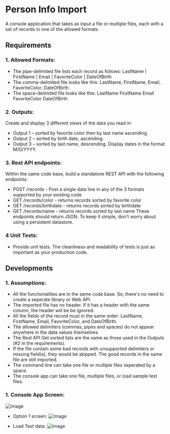 # Person Info Import
A console application that takes as input a file or multiple files, each with a set of records in one of the allowed formats.

## Requirements

### 1. Allowed Formats:
* The pipe-delimited file lists each record as follows: 
LastName | FirstName | Email | FavoriteColor | DateOfBirth
* The comma-delimited file looks like this: 
LastName, FirstName, Email, FavoriteColor, DateOfBirth
* The space-delimited file looks like this: 
LastName FirstName Email FavoriteColor DateOfBirth

### 2. Outputs:
Create and display 3 different views of the data you read in:
* Output 1 – sorted by favorite color then by last name ascending.
* Output 2 – sorted by birth date, ascending.
* Output 3 – sorted by last name, descending.
Display dates in the format M/D/YYYY.

### 3. Rest API endpoints:
Within the same code base, build a standalone REST API with the following endpoints:
* POST /records - Post a single data line in any of the 3 formats supported by your existing code
* GET /records/color - returns records sorted by favorite color
* GET /records/birthdate - returns records sorted by birthdate
* GET /records/name - returns records sorted by last name
These endpoints should return JSON. To keep it simple, don't worry about using a persistent datastore.

### 4 Unit Tests: 
* Provide unit tests. The cleanliness and readability of tests is just as important as your production code.

## Developments

### 1. Assumptions:
* All the functionalities are in the same code base.  So, there's no need to create a seperate library or Web API.
* The imported file has no header.  If it has a header with the same  column, the header will be be ignored.  
* All the fields of the record must in the same order: LastName, FirstName, Email, FavoriteColor, and DateOfBirth.
* The allowed delimiters (commas, pipes and spaces) do not appear anywhere in the data values themselves
* The Rest API Get sorted lists are the same as those used in the Outputs (#2 in the requirements).
* If the file contain some bad records with unsupported delimiters or missing field(s), they would be skipped.  The good records in the same file are still imported.
* The command line can take one file or multiple files seperated by a space.
* The console app can take one file, multiple files, or load sample test files.

### 1. Console App Screen:

![image](https://user-images.githubusercontent.com/110483918/182724102-9adcef19-53a6-4c02-9752-f656080d8417.png)

* Option 1 screen:
![image](https://user-images.githubusercontent.com/110483918/182724200-df9795d4-e94c-41d2-8455-77e064281680.png)

* Load Test data:
![image](https://user-images.githubusercontent.com/110483918/182724320-10697ddc-1b76-46eb-bcc7-bab2a265c74e.png)


